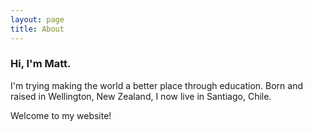 ```yaml
---
layout: page
title: About
---
```


### Hi, I'm Matt.

I'm trying making the world a better place through education. Born and raised in Wellington, New Zealand, I now live in Santiago, Chile. 

Welcome to my website!